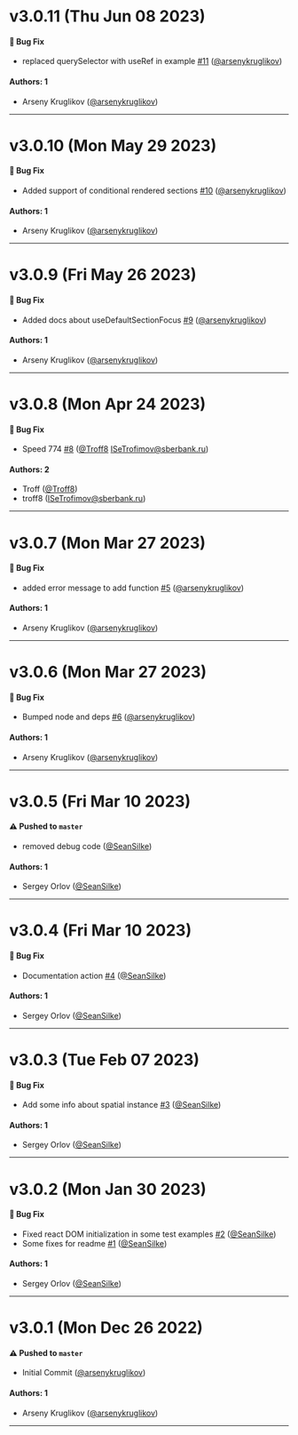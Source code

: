 # v3.0.11 (Thu Jun 08 2023)

#### 🐛 Bug Fix

- replaced querySelector with useRef in example [#11](https://github.com/salute-developers/spatial/pull/11) ([@arsenykruglikov](https://github.com/arsenykruglikov))

#### Authors: 1

- Arseny Kruglikov ([@arsenykruglikov](https://github.com/arsenykruglikov))

---

# v3.0.10 (Mon May 29 2023)

#### 🐛 Bug Fix

- Added support of conditional rendered sections [#10](https://github.com/salute-developers/spatial/pull/10) ([@arsenykruglikov](https://github.com/arsenykruglikov))

#### Authors: 1

- Arseny Kruglikov ([@arsenykruglikov](https://github.com/arsenykruglikov))

---

# v3.0.9 (Fri May 26 2023)

#### 🐛 Bug Fix

- Added docs about useDefaultSectionFocus [#9](https://github.com/salute-developers/spatial/pull/9) ([@arsenykruglikov](https://github.com/arsenykruglikov))

#### Authors: 1

- Arseny Kruglikov ([@arsenykruglikov](https://github.com/arsenykruglikov))

---

# v3.0.8 (Mon Apr 24 2023)

#### 🐛 Bug Fix

- Speed 774 [#8](https://github.com/salute-developers/spatial/pull/8) ([@Troff8](https://github.com/Troff8) ISeTrofimov@sberbank.ru)

#### Authors: 2

- Troff ([@Troff8](https://github.com/Troff8))
- troff8 (ISeTrofimov@sberbank.ru)

---

# v3.0.7 (Mon Mar 27 2023)

#### 🐛 Bug Fix

- added error message to add function [#5](https://github.com/salute-developers/spatial/pull/5) ([@arsenykruglikov](https://github.com/arsenykruglikov))

#### Authors: 1

- Arseny Kruglikov ([@arsenykruglikov](https://github.com/arsenykruglikov))

---

# v3.0.6 (Mon Mar 27 2023)

#### 🐛 Bug Fix

- Bumped node and deps [#6](https://github.com/salute-developers/spatial/pull/6) ([@arsenykruglikov](https://github.com/arsenykruglikov))

#### Authors: 1

- Arseny Kruglikov ([@arsenykruglikov](https://github.com/arsenykruglikov))

---

# v3.0.5 (Fri Mar 10 2023)

#### ⚠️ Pushed to `master`

-   removed debug code ([@SeanSilke](https://github.com/SeanSilke))

#### Authors: 1

-   Sergey Orlov ([@SeanSilke](https://github.com/SeanSilke))

---

# v3.0.4 (Fri Mar 10 2023)

#### 🐛 Bug Fix

-   Documentation action [#4](https://github.com/salute-developers/spatial/pull/4) ([@SeanSilke](https://github.com/SeanSilke))

#### Authors: 1

-   Sergey Orlov ([@SeanSilke](https://github.com/SeanSilke))

---

# v3.0.3 (Tue Feb 07 2023)

#### 🐛 Bug Fix

-   Add some info about spatial instance [#3](https://github.com/salute-developers/spatial/pull/3) ([@SeanSilke](https://github.com/SeanSilke))

#### Authors: 1

-   Sergey Orlov ([@SeanSilke](https://github.com/SeanSilke))

---

# v3.0.2 (Mon Jan 30 2023)

#### 🐛 Bug Fix

-   Fixed react DOM initialization in some test examples [#2](https://github.com/salute-developers/spatial/pull/2) ([@SeanSilke](https://github.com/SeanSilke))
-   Some fixes for readme [#1](https://github.com/salute-developers/spatial/pull/1) ([@SeanSilke](https://github.com/SeanSilke))

#### Authors: 1

-   Sergey Orlov ([@SeanSilke](https://github.com/SeanSilke))

---

# v3.0.1 (Mon Dec 26 2022)

#### ⚠️ Pushed to `master`

-   Initial Commit ([@arsenykruglikov](https://github.com/arsenykruglikov))

#### Authors: 1

-   Arseny Kruglikov ([@arsenykruglikov](https://github.com/arsenykruglikov))

---
